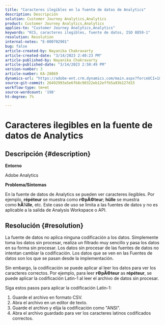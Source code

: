 ```yaml
---
title: "Caracteres ilegibles en la fuente de datos de Analytics"
description: Descripción
solution: Customer Journey Analytics,Analytics
product: Customer Journey Analytics,Analytics
applies-to: "Customer Journey Analytics,Analytics"
keywords: "KCS, caracteres ilegibles, fuente de datos, ISO 8859-1"
resolution: Resolution
internal-notes: "E-000702901"
bug: false
article-created-by: Nayanika Chakravarty
article-created-date: "3/14/2023 2:40:23 PM"
article-published-by: Nayanika Chakravarty
article-published-date: "3/14/2023 2:50:49 PM"
version-number: 3
article-number: KA-20869
dynamics-url: "https://adobe-ent.crm.dynamics.com/main.aspx?forceUCI=1&pagetype=entityrecord&etn=knowledgearticle&id=635a4c26-76c2-ed11-83ff-6045bd006a22"
source-git-commit: 26492993a5e6fb8c90322eb12effb5a93b127d15
workflow-type: tm+mt
source-wordcount: '198'
ht-degree: 7%

---
```


# Caracteres ilegibles en la fuente de datos de Analytics

## Descripción {#description}


<b>Entorno</b>

Adobe Analytics

<b>Problema/Síntomas</b>

En la fuente de datos de Analytics se pueden ver caracteres ilegibles. Por ejemplo, <b>répéteur</b> se muestra como <b>r©pÃ©teur</b>; <b>hülle</b> se muestra como <b>hÃ¼lle</b>, etc. Este caso de uso se limita a las fuentes de datos y no es aplicable a la salida de Analysis Workspace o API.


## Resolución {#resolution}


La fuente de datos no aplica ninguna codificación a los datos. Simplemente toma los datos sin procesar, realiza un filtrado muy sencillo y pasa los datos en su forma sin procesar. Los datos sin procesar de las fuentes de datos no intentan cambiar la codificación. Los datos que se ven en las Fuentes de datos son los que se pasan desde la implementación.

Sin embargo, la codificación se puede aplicar al leer los datos para ver los caracteres correctos. Por ejemplo, para leer <b>r©pÃ©teur</b> as <b>répéteur</b>, se puede aplicar la codificación Latin-1 al leer el archivo de datos sin procesar.

Siga estos pasos para aplicar la codificación Latin-1:

1. Guarde el archivo en formato CSV.
2. Abra el archivo  en un editor de texto.
3. Guarde el archivo y elija la codificación como &quot;ANSI&quot;.
4. Abra el archivo guardado para ver los caracteres latinos codificados correctos.

